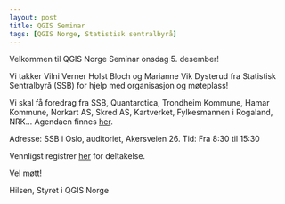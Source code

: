 ```yaml
---
layout: post
title: QGIS Seminar
tags: [QGIS Norge, Statistisk sentralbyrå]
---
```


Velkommen til QGIS Norge Seminar onsdag 5. desember!
 
Vi takker Vilni Verner Holst Bloch og Marianne Vik Dysterud fra Statistisk Sentralbyrå (SSB) for hjelp med organisasjon og møteplass!

Vi skal få foredrag fra SSB, Quantarctica, Trondheim Kommune, Hamar Kommune, Norkart AS, Skred AS, Kartverket, Fylkesmannen i Rogaland, NRK...
Agendaen finnes [her](https://github.com/qgisnorge/qgisnorge.github.io/blob/master/dokumenter/aarsmoeter/Agenda_QGIS_dag_i_SSB_2018.pdf).
 
Adresse: SSB i Oslo, auditoriet, Akersveien 26. 
Tid: Fra 8:30 til 15:30


Vennligst registrer [her](https://docs.google.com/forms/d/1WetpzzqOQRUJUxBr5kp0nkyg1LZWLhA133bLRSPItfA/edit) for deltakelse.

Vel møtt!

Hilsen,
Styret i QGIS Norge
